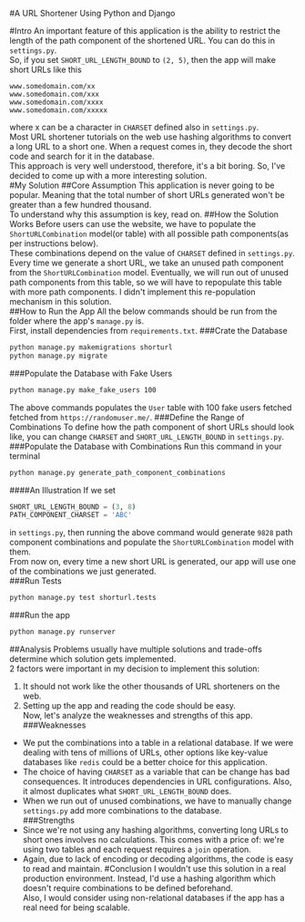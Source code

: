 #A URL Shortener Using Python and Django

#Intro
An important feature of this application is the ability to restrict the length of the path component of the shortened URL. You can do this in `settings.py`.  
So, if you set `SHORT_URL_LENGTH_BOUND` to `(2, 5)`, then the app will make short URLs like this  
```buildoutcfg
www.somedomain.com/xx
www.somedomain.com/xxx
www.somedomain.com/xxxx
www.somedomain.com/xxxxx
```
where x can be a character in `CHARSET` defined also in `settings.py`.  
Most URL shortener tutorials on the web use hashing algorithms to convert a long URL to a short one. When a request comes in, they decode the short code and search for it in the database.  
This approach is very well understood, therefore, it's a bit boring. So, I've decided to come up with a more interesting solution.  
#My Solution
##Core Assumption
This application is never going to be popular. Meaning that the total number of short URLs generated won't be greater than a few hundred thousand.  
To understand why this assumption is key, read on.
##How the Solution Works
Before users can use the website, we have to populate the `ShortURLCombination` model(or table) with all possible path components(as per instructions below).  
These combinations depend on the value of `CHARSET` defined in `settings.py`.  
Every time we generate a short URL, we take an unused path component from the `ShortURLCombination` model. Eventually, we will run out of unused path components from this table, so we will have to repopulate this table with more path components. I didn't implement this re-population mechanism in this solution.  
##How to Run the App
All the below commands should be run from the folder where the app's `manage.py` is.   
First, install dependencies from `requirements.txt`.
###Crate the Database
```bash
python manage.py makemigrations shorturl
python manage.py migrate
```
###Populate the Database with Fake Users
```bash
python manage.py make_fake_users 100
```
The above commands populates the `User` table with 100 fake users fetched fetched from `https://randomuser.me/`.
###Define the Range of Combinations
To define how the path component of short URLs should look like, you can change `CHARSET` and `SHORT_URL_LENGTH_BOUND` in `settings.py`. 
###Populate the Database with Combinations
Run this command in your terminal
```bash
python manage.py generate_path_component_combinations
```
####An Illustration
If we set 
```python
SHORT_URL_LENGTH_BOUND = (3, 8)
PATH_COMPONENT_CHARSET = 'ABC'
```
in `settings.py`, then running the above command would generate `9828` path component combinations and populate the `ShortURLCombination` model with them.   
From now on, every time a new short URL is generated, our app will use one of the combinations we just generated.   
###Run Tests
```bash
python manage.py test shorturl.tests
```
###Run the app
```bash
python manage.py runserver
```
##Analysis
Problems usually have multiple solutions and trade-offs determine which solution gets implemented.  
2 factors were important in my decision to implement this solution:
1. It should not work like the other thousands of URL shorteners on the web.
2. Setting up the app and reading the code should be easy.  
Now, let's analyze the weaknesses and strengths of this app.
###Weaknesses
* We put the combinations into a table in a relational database. If we were dealing with tens of millions of URLs, other options like  key-value databases like `redis` could be a better choice for this application. 
* The choice of having `CHARSET` as a variable that can be change has bad consequences. It introduces dependencies in URL configurations. Also, it almost duplicates what `SHORT_URL_LENGTH_BOUND` does.
* When we run out of unused combinations, we have to manually change `settings.py` add more combinations to the database.  
###Strengths
* Since we're not using any hashing algorithms, converting long URLs to short ones involves no calculations. This comes with a price of: we're using two tables and each request requires a `join` operation.
* Again, due to lack of encoding or decoding algorithms, the code is easy to read and maintain.
#Conclusion
I wouldn't use this solution in a real production environment. Instead, I'd use a hashing algorithm which doesn't require combinations to be defined beforehand.  
Also, I would consider using non-relational databases if the app has a real need for being scalable.  